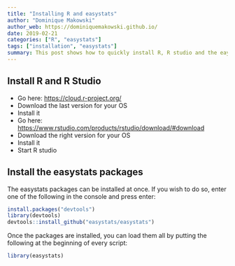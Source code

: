 ```yaml
---
title: "Installing R and easystats"
author: "Dominique Makowski"
author_web: https://dominiquemakowski.github.io/
date: 2019-02-21
categories: ["R", "easystats"]
tags: ["installation", "easystats"]
summary: This post shows how to quickly install R, R studio and the eaystats packages.
---
```



## Install R and R Studio

-   Go here: <https://cloud.r-project.org/>
-   Download the last version for your OS
-   Install it
-   Go here: <https://www.rstudio.com/products/rstudio/download/#download>
-   Download the right version for your OS
-   Install it
-   Start R studio

## Install the easystats packages

The easystats packages can be installed at once. If you wish to do so, enter one of the following in the console and press enter:

```r
install.packages("devtools")
library(devtools)
devtools::install_github("easystats/easystats")
```

Once the packages are installed, you can load them all by putting the following at the beginning of every script:

```r
library(easystats)
```